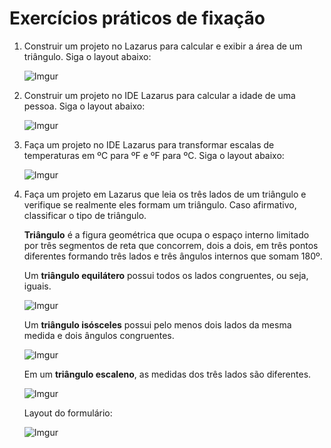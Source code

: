 # Exercícios práticos de fixação

1. Construir um projeto no Lazarus para calcular e exibir a área de um triângulo. Siga o layout abaixo:

    ![Imgur](https://i.imgur.com/qlO3tQ8.png)
1. Construir um projeto no IDE Lazarus para calcular a idade de uma pessoa. Siga o layout abaixo:
    
    ![Imgur](https://i.imgur.com/WbiT6O8.png)
1. Faça um projeto no IDE Lazarus para transformar escalas de temperaturas em ºC para ºF e ºF para ºC. Siga o layout abaixo: 

    ![Imgur](https://i.imgur.com/v3WXUUG.png)
1. Faça um projeto em Lazarus que leia os três lados de um triângulo e verifique se realmente eles formam um triângulo. Caso afirmativo, classificar o tipo de triângulo.
    
    **Triângulo** é a figura geométrica que ocupa o espaço interno limitado por três segmentos de reta que concorrem, dois a dois, em três pontos diferentes formando três lados e três ângulos internos que somam 180º.

    Um **triângulo equilátero** possui todos os lados congruentes, ou seja, iguais.

    ![Imgur](https://i.imgur.com/QarwOFz.png)

    Um **triângulo isósceles** possui pelo menos dois lados da mesma medida e dois ângulos congruentes.

    ![Imgur](https://i.imgur.com/1PRGhCu.png)

    Em um **triângulo escaleno**, as medidas dos três lados são diferentes.

    ![Imgur](https://i.imgur.com/nkb5DUR.png)

    Layout do formulário:

    ![Imgur](https://i.imgur.com/RaZwKwd.png)
